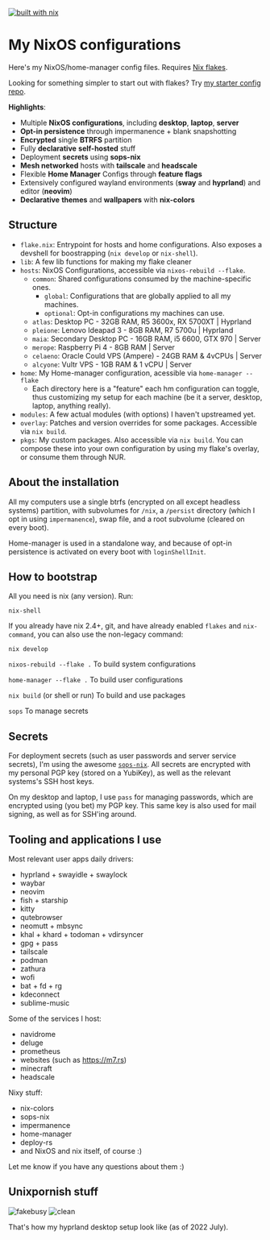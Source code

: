 [![built with nix](https://img.shields.io/static/v1?logo=nixos&logoColor=white&label=&message=Built%20with%20Nix&color=41439a)](https://builtwithnix.org)

# My NixOS configurations

Here's my NixOS/home-manager config files. Requires [Nix flakes](https://nixos.wiki/wiki/Flakes).

Looking for something simpler to start out with flakes? Try [my starter config repo](https://github.com/Misterio77/nix-starter-config).

**Highlights**:

- Multiple **NixOS configurations**, including **desktop**, **laptop**, **server**
- **Opt-in persistence** through impermanence + blank snapshotting
- **Encrypted** single **BTRFS** partition
- Fully **declarative** **self-hosted** stuff
- Deployment **secrets** using **sops-nix**
- **Mesh networked** hosts with **tailscale** and **headscale**
- Flexible **Home Manager** Configs through **feature flags**
- Extensively configured wayland environments (**sway** and **hyprland**) and editor (**neovim**)
- **Declarative** **themes** and **wallpapers** with **nix-colors**

## Structure

- `flake.nix`: Entrypoint for hosts and home configurations. Also exposes a
  devshell for boostrapping (`nix develop` or `nix-shell`).
- `lib`: A few lib functions for making my flake cleaner
- `hosts`: NixOS Configurations, accessible via `nixos-rebuild --flake`.
  - `common`: Shared configurations consumed by the machine-specific ones.
    - `global`: Configurations that are globally applied to all my machines.
    - `optional`: Opt-in configurations my machines can use.
  - `atlas`: Desktop PC - 32GB RAM, R5 3600x, RX 5700XT | Hyprland
  - `pleione`: Lenovo Ideapad 3 - 8GB RAM, R7 5700u | Hyprland
  - `maia`: Secondary Desktop PC - 16GB RAM, i5 6600, GTX 970 | Server
  - `merope`: Raspberry Pi 4 - 8GB RAM | Server
  - `celaeno`: Oracle Could VPS (Ampere) - 24GB RAM & 4vCPUs | Server
  - `alcyone`: Vultr VPS - 1GB RAM & 1 vCPU | Server
- `home`: My Home-manager configuration, acessible via `home-manager --flake`
    - Each directory here is a "feature" each hm configuration can toggle, thus
      customizing my setup for each machine (be it a server, desktop, laptop,
      anything really).
- `modules`: A few actual modules (with options) I haven't upstreamed yet.
- `overlay`: Patches and version overrides for some packages. Accessible via
  `nix build`.
- `pkgs`: My custom packages. Also accessible via `nix build`. You can compose
  these into your own configuration by using my flake's overlay, or consume them through NUR.

## About the installation

All my computers use a single btrfs (encrypted on all except headless systems)
partition, with subvolumes for `/nix`, a `/persist` directory (which I opt in
using `impermanence`), swap file, and a root subvolume (cleared on every boot).

Home-manager is used in a standalone way, and because of opt-in persistence is
activated on every boot with `loginShellInit`.


## How to bootstrap

All you need is nix (any version). Run:
```
nix-shell
```

If you already have nix 2.4+, git, and have already enabled `flakes` and
`nix-command`, you can also use the non-legacy command:
```
nix develop
```

`nixos-rebuild --flake .` To build system configurations

`home-manager --flake .` To build user configurations

`nix build` (or shell or run) To build and use packages

`sops` To manage secrets


## Secrets

For deployment secrets (such as user passwords and server service secrets), I'm
using the awesome [`sops-nix`](https://github.com/Mic92/sops-nix). All secrets
are encrypted with my personal PGP key (stored on a YubiKey), as well as the
relevant systems's SSH host keys.

On my desktop and laptop, I use `pass` for managing passwords, which are
encrypted using (you bet) my PGP key. This same key is also used for mail
signing, as well as for SSH'ing around.

## Tooling and applications I use

Most relevant user apps daily drivers:

- hyprland + swayidle + swaylock
- waybar
- neovim
- fish + starship
- kitty
- qutebrowser
- neomutt + mbsync
- khal + khard + todoman + vdirsyncer
- gpg + pass
- tailscale
- podman
- zathura
- wofi
- bat + fd + rg
- kdeconnect
- sublime-music

Some of the services I host:

- navidrome
- deluge
- prometheus
- websites (such as https://m7.rs)
- minecraft
- headscale

Nixy stuff:

- nix-colors
- sops-nix
- impermanence
- home-manager
- deploy-rs
- and NixOS and nix itself, of course :)

Let me know if you have any questions about them :)

## Unixpornish stuff
![fakebusy](https://i.imgur.com/PZ4L7TR.png)
![clean](https://i.imgur.com/T5FjqbZ.jpg)

That's how my hyprland desktop setup look like (as of 2022 July).


